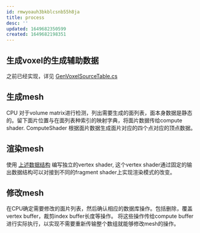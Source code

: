 ```yaml
---
id: rmwyoauh3bkblcsnb55h8ja
title: process
desc: ''
updated: 1649682350599
created: 1649682198351
---
```



## 生成voxel的生成辅助数据

之前已经实现，详见 [GenVoxelSourceTable.cs](../../VolumeMegaStructure/Assets/Framework/Runtime/Scripts/Generate/ProceduralMesh/Voxel/GenVoxelSourceTables.cs)

## 生成mesh

CPU 对于volume matrix进行检测，列出需要生成的面列表，面本身数据是静态的。留下面片位置与在面列表种索引的映射字典，将面片数据传给compute shader.
ComputeShader 根据面片数据生成面片对应的四个点对应的顶点数据。

## 渲染mesh

使用 [上述数据结构](#现在由已经实现的技术预测的到渲染的数据结构-2022410-118) 编写独立的vertex shader, 这个vertex shader通过固定的输出数据结构可以对接到不同的fragment shader上实现渲染模式的改变。

## 修改mesh

在CPU确定需要修改的面片列表，然后确认相应的数据库操作。包括删除，覆盖 vertex buffer，裁剪index buffer长度等操作。
将这些操作传给compute buffer 进行实际执行，以实现不需要重新传输整个数组就能够修改mesh的操作。
